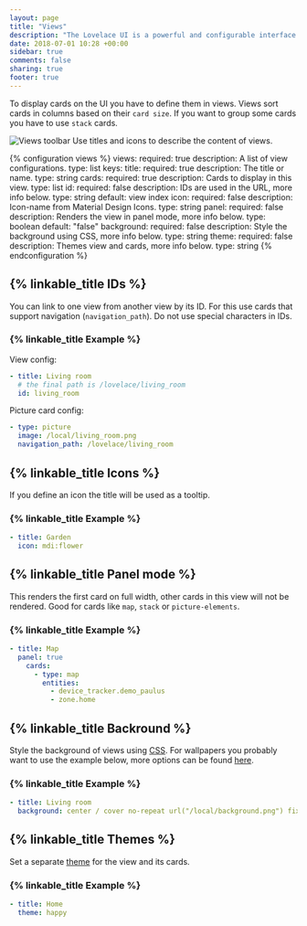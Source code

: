 ```yaml
---
layout: page
title: "Views"
description: "The Lovelace UI is a powerful and configurable interface for Home Assistant."
date: 2018-07-01 10:28 +00:00
sidebar: true
comments: false
sharing: true
footer: true
---
```


To display cards on the UI you have to define them in views. Views sort cards in columns based on their `card size`. If you want to group some cards you have to use `stack` cards.

<p class="img">
  <img src="/images/lovelace/lovelace_views.png" alt="Views toolbar">
  Use titles and icons to describe the content of views.
</p>

{% configuration views %}
views:
  required: true
  description: A list of view configurations.
  type: list
  keys:
    title:
      required: true
      description: The title or name.
      type: string
    cards:
      required: true
      description: Cards to display in this view.
      type: list
    id:
      required: false
      description: IDs are used in the URL, more info below.
      type: string
      default: view index
    icon:
      required: false
      description: Icon-name from Material Design Icons.
      type: string
    panel:
      required: false
      description: Renders the view in panel mode, more info below.
      type: boolean
      default: "false"
    background:
      required: false
      description: Style the background using CSS, more info below.
      type: string
    theme:
      required: false
      description: Themes view and cards, more info below.
      type: string
{% endconfiguration %}

## {% linkable_title IDs %}

You can link to one view from another view by its ID. For this use cards that support navigation (`navigation_path`). Do not use special characters in IDs.

### {% linkable_title Example %}

View config:

```yaml
- title: Living room
  # the final path is /lovelace/living_room
  id: living_room
```

Picture card config:

```yaml
- type: picture
  image: /local/living_room.png
  navigation_path: /lovelace/living_room
```

## {% linkable_title Icons %}

If you define an icon the title will be used as a tooltip.

### {% linkable_title Example %}

```yaml
- title: Garden
  icon: mdi:flower
```

## {% linkable_title Panel mode %}

This renders the first card on full width, other cards in this view will not be rendered. Good for cards like `map`, `stack` or `picture-elements`.

### {% linkable_title Example %}

```yaml
- title: Map
  panel: true
    cards:
      - type: map
        entities:
          - device_tracker.demo_paulus
          - zone.home
```

## {% linkable_title Backround %}

Style the background of views using [CSS](https://en.wikipedia.org/wiki/Cascading_Style_Sheets). For wallpapers you probably want to use the example below, more options can be found [here](https://developer.mozilla.org/en-US/docs/Web/CSS/background).

### {% linkable_title Example %}

```yaml
- title: Living room
  background: center / cover no-repeat url("/local/background.png") fixed
```

## {% linkable_title Themes %}

Set a separate [theme](/components/frontend/#themes) for the view and its cards.

### {% linkable_title Example %}

```yaml
- title: Home
  theme: happy
```
